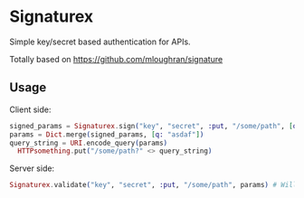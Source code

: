 # Signaturex

Simple key/secret based authentication for APIs.

Totally based on https://github.com/mloughran/signature

## Usage

Client side:

```elixir
signed_params = Signaturex.sign("key", "secret", :put, "/some/path", [q: "asdaf"])
params = Dict.merge(signed_params, [q: "asdaf"])
query_string = URI.encode_query(params)
  HTTPsomething.put("/some/path?" <> query_string)
```

Server side:

```elixir
Signaturex.validate("key", "secret", :put, "/some/path", params) # Will return true or false
```
